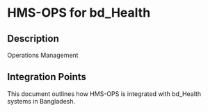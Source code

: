# HMS-OPS for bd_Health

## Description

Operations Management

## Integration Points

This document outlines how HMS-OPS is integrated with bd_Health systems in Bangladesh.
